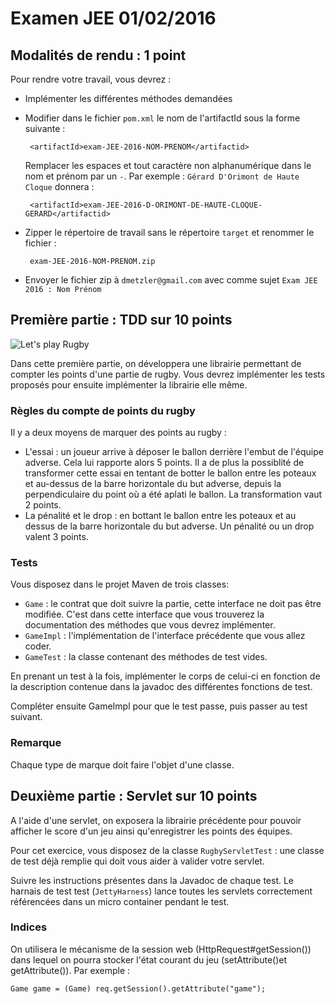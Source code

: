 # Examen JEE 01/02/2016

## Modalités de rendu : 1 point

Pour rendre votre travail, vous devrez :

 * Implémenter les différentes méthodes demandées
 * Modifier dans le fichier `pom.xml` le nom de l'artifactId sous la forme suivante :

 		<artifactId>exam-JEE-2016-NOM-PRENOM</artifactid>

 	Remplacer les espaces et tout caractère non alphanumérique dans le nom et prénom par un `-`. Par exemple : `Gérard D'Orimont de Haute Cloque` donnera :

	 	<artifactId>exam-JEE-2016-D-ORIMONT-DE-HAUTE-CLOQUE-GERARD</artifactid>

 * Zipper le répertoire de travail sans le répertoire `target` et renommer le fichier :

 		exam-JEE-2016-NOM-PRENOM.zip

 * Envoyer le fichier zip à `dmetzler@gmail.com` avec comme sujet `Exam JEE 2016 : Nom Prénom`


## Première partie : TDD sur 10 points

![Let's play Rugby](http://cdn.londonandpartners.com/asset/1f8caef09915bd47b9a2d911c74caf48.jpg)

Dans cette première partie, on développera une librairie permettant de compter les points d'une partie de rugby. Vous devrez implémenter les tests proposés pour ensuite implémenter la librairie elle même.


### Règles du compte de points du rugby

Il y a deux moyens de marquer des points au rugby :

 * L'essai : un joueur arrive à déposer le ballon derrière l'embut de l'équipe adverse. Cela lui rapporte alors 5 points. Il a de plus la possiblité de transformer cette essai en tentant de botter le ballon entre les poteaux et au-dessus de la barre horizontale du but adverse, depuis la perpendiculaire du point où a été aplati le ballon. La transformation vaut 2 points.
 * La pénalité et le drop : en bottant le ballon entre les poteaux et au dessus de la barre horizontale du but adverse. Un pénalité ou un drop valent 3 points.

 ### Tests

Vous disposez dans le projet Maven de trois classes:

 * `Game` : le contrat que doit suivre la partie, cette interface ne doit pas être modifiée. C'est dans cette interface que vous trouverez la documentation des méthodes que vous devrez implémenter.
 * `GameImpl` : l'implémentation de l'interface précédente que vous allez coder.
 * `GameTest` : la classe contenant des méthodes de test vides.

En prenant un test à la fois, implémenter le corps de celui-ci en fonction de la description contenue dans la javadoc des différentes fonctions de test.

Compléter ensuite GameImpl pour que le test passe, puis passer au test suivant.

### Remarque

Chaque type de marque doit faire l'objet d'une classe.


## Deuxième partie : Servlet sur 10 points

A l'aide d'une servlet, on exposera la librairie précédente pour pouvoir afficher le score d'un jeu ainsi qu'enregistrer les points des équipes.

Pour cet exercice, vous disposez de la classe `RugbyServletTest` : une classe de test déjà remplie qui doit vous aider à valider votre servlet.

Suivre les instructions présentes dans la Javadoc de chaque test. Le harnais de test test (`JettyHarness`) lance toutes les servlets correctement référencées dans un micro container pendant le test.

### Indices

On utilisera le mécanisme de la session web (HttpRequest#getSession()) dans lequel on pourra stocker l'état courant du jeu (setAttribute()et getAttribute()). Par exemple :

	Game game = (Game) req.getSession().getAttribute("game");




